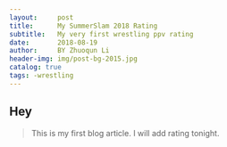 ```yaml
---
layout:     post
title:      My SummerSlam 2018 Rating
subtitle:   My very first wrestling ppv rating
date:       2018-08-19
author:     BY Zhuoqun Li
header-img: img/post-bg-2015.jpg
catalog: true
tags: -wrestling
---
```


## Hey
>This is my first blog article.  I will add rating tonight.
